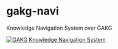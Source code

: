 # gakg-navi
Knowledge Navigation System over GAKG

[![GAKG Knowledge Navigation System](https://res.cloudinary.com/marcomontalbano/image/upload/v1668011655/video_to_markdown/images/youtube---f-trGxy9g0-c05b58ac6eb4c4700831b2b3070cd403.jpg)](https://youtu.be/-f-trGxy9g0 "GAKG Navigation System")
